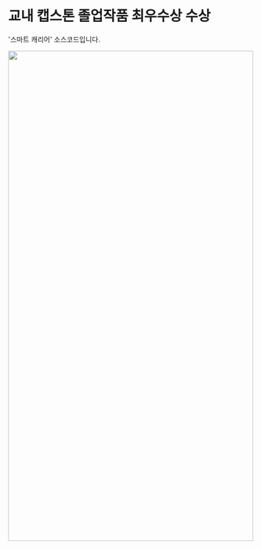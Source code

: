 # 교내 캡스톤 졸업작품 최우수상 수상
'스마트 캐리어' 소스코드입니다.

<img src="https://user-images.githubusercontent.com/85730066/170670134-a8ff4867-6d13-41ab-9301-3f515babba6c.jpg" width="500" height="1000">
